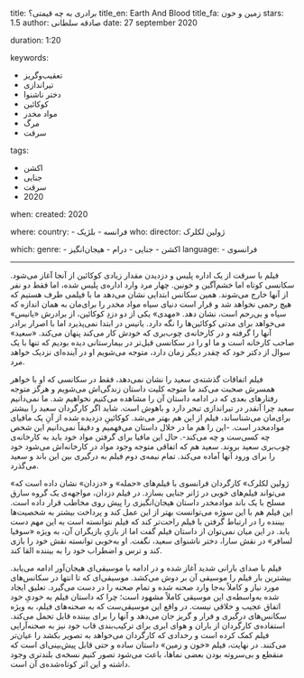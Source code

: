 
title: برادری به چه قیمتی؟ 
title_en: Earth And Blood
title_fa: زمین و خون 
stars: 1.5
author: صادقه سلطانی
date: 27 september 2020

duration: 1:20

keywords:
  - تعقیب‌وگریز
  - تیراندازی 
  - دختر ناشنوا
  - کوکائین
  - مواد مخدر
  - مرگ
  - سرقت 

tags:
  - اکشن
  - جنایی
  - سرقت
  - 2020  

when:
  created: 2020

where:
  country:
    - فرانسه
    - بلژیک
who:
  director: ژولین لکلرک
   
which:
  genre:
    - اکشن
    - جنایی
    - درام
    - هیجان‌انگیز
  language:
    - فرانسوی
   
---

فیلم با سرقت از یک اداره پلیس و دزدیدن مقدار زیادی کوکائین از آنجا آغاز می‌شود. سکانسی کوتاه اما خشم‌آگین و خونین. چهار مرد وارد اداره‌ی پلیس شده، اما فقط دو نفر از آنها خارج می‌شوند. همین سکانس ابتدایی نشان می‌دهد ما با فیلمی طرف هستیم که هیچ رحمی نخواهد شد و قرار است دنیای سیاه مواد مخدر را برای‌مان به همان اندازه که سیاه و بی‌رحم است، نشان دهد. «مهدی» یکی از دو دزدِ کوکائین، از برادرش «یانیس» می‌خواهد برای مدتی کوکائین‌ها را نگه دارد. یانیس در ابتدا نمی‌پذیرد اما با اصرار برادر آنها را گرفته و در کارخانه‌ی چوب‌بری که خودش کار می‌کند پنهان می‌کند. «سعید» صاحب کارخانه است و ما او را در سکانسی قبل‌تر در بیمارستانی دیده بودیم که تنها با یک سوال از دکتر خود که چقدر دیگر زمان دارد، متوجه می‌شویم او در آینده‌ای نزدیک خواهد مرد. 

فیلم اتفاقات گذشته‌ی سعید را نشان نمی‌دهد، فقط در سکانسی که او با خواهر همسرش صحبت می‌کند ما متوجه کلیت داستان زندگی‌اش می‌شویم و هرگز متوجه رفتارهای بعدی که در ادامه داستان آن را مشاهده می‌کنیم نخواهیم شد. ما نمی‌دانیم سعید چرا آنقدر در تیراندازی تبحر دارد و باهوش است. شاید اگر کارگردان سعید را بیشتر برای‌مان می‌شناساند، فیلم از این هم بهتر می‌شد. کوکائینِ دزدیده شده از آنِ یک مافیای موادمخدر است. -این را هم ما در خلال داستان می‌فهمیم و دقیقاً نمی‌دانیم این شخص چه کسی‌ست و چه می‌کند-. حال این مافیا برای گرفتن مواد خود باید به کارخانه‌ی چوب‌بری سعید بروند. سعید هم که اتفاقی متوجه وجود مواد در کارخانه‌اش می‌شود خود را برای ورود آنها آماده می‌کند. تمام نیمه‌ی دوم فیلم به درگیری بین این باند و سعید می‌گذرد.

 «ژولین لکلرک» کارگردان فرانسوی با فیلم‌های «حمله» و «دزدان» نشان داده است که  می‌تواند فیلم‌های خوبی در ژانر جنایی بسازد. در فیلم دزدان، مواجهه‌ی یک گروه سارق مسلح با یک باند موادمخدر داستان هیجان‌انگیزی را پیش روی مخاطب قرار داده است. این فیلم هم با این سوژه می‌توانست بهتر از این عمل کند و پرداخت بیشتر به شخصیت‌ها بیننده را در ارتباط گرفتن با فیلم راحت‌تر کند که فیلم نتوانسته است به این مهم دست یابد.  در این میان نمی‌توان از داستان فیلم گفت اما از  بازیِ بازیگران آن، به ویژه «سوفیا لسافر» در نقش سارا، دختر ناشنوای سعید، نگفت. او به‌خوبی توانسته نقش خود را بازی کند و ترس و اضطراب خود را به بیننده القا کند.

فیلم با صدای بارانی شدید آغاز شده و در ادامه با موسیقی‌ای هیجان‌آور ادامه می‌یابد. بیشترین بار فیلم را موسیقی آن بر دوش می‌کشد. موسیقی‌ای که تا انتها در سکانس‌های مورد نیاز و کاملاً به‌جا وارد صحنه شده و تمام صحنه را در دست می‌گیرد. تعلیق ایجاد شده به‌واسطه‌ی ‌این موسیقی کاملاً مشهود است؛ چرا که داستان فیلم به خودیِ خود اتفاق عجیب و خلاقی نیست. در واقع این موسیقی‌ست که به صحنه‌های فیلم، به ویژه سکانس‌های درگیری و فرار و گریز جان می‌دهد و  آنها را برای بیننده قابل تحمل می‌کند. استفاده‌ی کارگردان از باران و هوای ابری برای ترکیب‌بندی قاب‌ خود نیز به صحنه‌آرایی فیلم کمک کرده است و رخدادی که کارگردان می‌خواهد به تصویر بکشد را عیان‌تر می‌کنند. در نهایت، فیلم «خون و زمین» داستان ساده و حتی قابل پیش‌بینی‌ای‌ است که منقطع‌ و بی‌سرو‌ته بودن بعضی نماها، باعث می‌شود تصور کنیم نسخه‌ی بلندتری وجود داشته و این اثر کوتاه‌شده‌ی آن است. 
